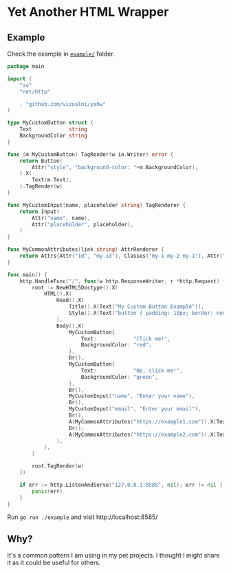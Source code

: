 # Yet Another HTML Wrapper

## Example

Check the example in [`example/`](https://github.com/Vizualni/yahw/blob/main/example/main.go) folder.

```go
package main

import (
	"io"
	"net/http"

	. "github.com/vizualni/yahw"
)

type MyCustomButton struct {
	Text            string
	BackgroundColor string
}

func (m MyCustomButton) TagRender(w io.Writer) error {
	return Button(
		Attr("style", "background-color: "+m.BackgroundColor),
	).X(
		Text(m.Text),
	).TagRender(w)
}

func MyCustomInput(name, placeholder string) TagRenderer {
	return Input(
		Attr("name", name),
		Attr("placeholder", placeholder),
	)
}

func MyCommonAttributes(link string) AttrRenderer {
	return Attrs{Attr("id", "my-id"), Classes("my-1 my-2 my-1"), Attr("href", link)}
}

func main() {
	http.HandleFunc("/", func(w http.ResponseWriter, r *http.Request) {
		root := NewHTML5Doctype().X(
			HTML().X(
				Head().X(
					Title().X(Text("My Custom Button Example")),
					Style().X(Text("button { padding: 10px; border: none; }")),
				),
				Body().X(
					MyCustomButton{
						Text:            "Click me!",
						BackgroundColor: "red",
					},
					Br(),
					MyCustomButton{
						Text:            "No, click me!",
						BackgroundColor: "green",
					},
					Br(),
					MyCustomInput("name", "Enter your name"),
					Br(),
					MyCustomInput("email", "Enter your email"),
					Br(),
					A(MyCommonAttributes("https://example1.com")).X(Text("Click me!")),
					Br(),
					A(MyCommonAttributes("https://example2.com")).X(Text("No, click me!")),
				),
			),
		)

		root.TagRender(w)
	})

	if err := http.ListenAndServe("127.0.0.1:8585", nil); err != nil {
		panic(err)
	}
}

```

Run `go run ./example` and visit http://localhost:8585/


## Why?

It's a common pattern I am using in my pet projects. I thought I might share it as it could be useful for others.
